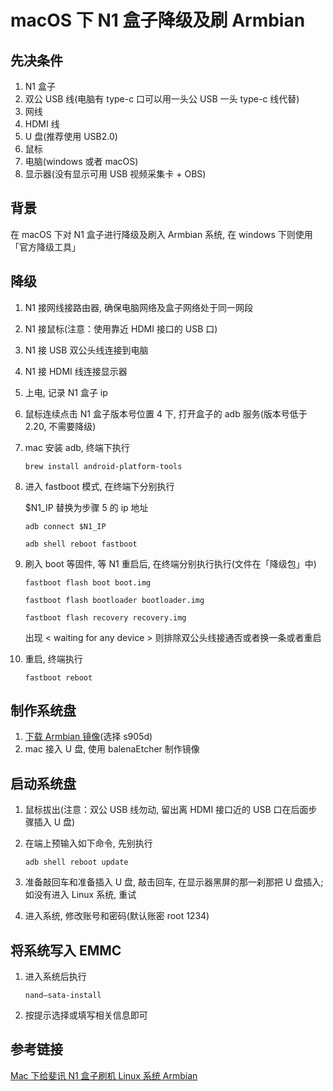 # macOS 下 N1 盒子降级及刷 Armbian

## 先决条件

1. N1 盒子
2. 双公 USB 线(电脑有 type-c 口可以用一头公 USB 一头 type-c 线代替)
3. 网线
4. HDMI 线
5. U 盘(推荐使用 USB2.0)
6. 鼠标
7. 电脑(windows 或者 macOS)
8. 显示器(没有显示可用 USB 视频采集卡 + OBS)

## 背景

在 macOS 下对 N1 盒子进行降级及刷入 Armbian 系统, 在 windows 下则使用「官方降级工具」

## 降级

1. N1 接网线接路由器, 确保电脑网络及盒子网络处于同一网段
2. N1 接鼠标(注意：使用靠近 HDMI 接口的 USB 口)
3. N1 接 USB 双公头线连接到电脑
4. N1 接 HDMI 线连接显示器
5. 上电, 记录 N1 盒子 ip
6. 鼠标连续点击 N1 盒子版本号位置 4 下, 打开盒子的 adb 服务(版本号低于 2.20, 不需要降级)
7. mac 安装 adb, 终端下执行
   ```
   brew install android-platform-tools
   ```
8. 进入 fastboot 模式, 在终端下分别执行

   $N1_IP 替换为步骤 5 的 ip 地址

   ```
   adb connect $N1_IP

   adb shell reboot fastboot
   ```

9. 刷入 boot 等固件, 等 N1 重启后, 在终端分别执行执行(文件在「降级包」中)

   ```
   fastboot flash boot boot.img

   fastboot flash bootloader bootloader.img

   fastboot flash recovery recovery.img
   ```

   出现 < waiting for any device > 则排除双公头线接通否或者换一条或者重启

10. 重启, 终端执行
    ```
    fastboot reboot
    ```

## 制作系统盘

1. [下载 Armbian 镜像](https://github.com/ophub/amlogic-s9xxx-armbian/releases)(选择 s905d)
2. mac 接入 U 盘, 使用 balenaEtcher 制作镜像

## 启动系统盘

1. 鼠标拔出(注意：双公 USB 线勿动, 留出离 HDMI 接口近的 USB 口在后面步骤插入 U 盘)
2. 在端上预输入如下命令, 先别执行

   ```
   adb shell reboot update
   ```

3. 准备敲回车和准备插入 U 盘, 敲击回车, 在显示器黑屏的那一刹那把 U 盘插入; 如没有进入 Linux 系统, 重试
4. 进入系统, 修改账号和密码(默认账密 root 1234)

## 将系统写入 EMMC

1. 进入系统后执行
   ```
   nand–sata-install
   ```
2. 按提示选择或填写相关信息即可

## 参考链接

[Mac 下给斐讯 N1 盒子刷机 Linux 系统 Armbian](https://blog.newnius.com/burn-linux-os-armbian-to-phicomm-n1-under-mac.html)
